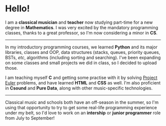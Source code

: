 # Hello!

I am a **classical musician** and **teacher** now studying part-time for a new degree in **Mathematics**. I was very excited by the mandatory programming classes, thanks to a great professor, so I'm now considering a minor in **CS**.

---

In my introductory programming courses, we learned **Python** and its major libraries, classes and OOP, data structures (stacks, queues, priority queues, BSTs, *etc*, algorithms (including sorting and searching). I've been expanding on some classes and small projects we did in class, so I decided to upload those.

I am teaching myself **C** and getting some practise with it by solving [Project Euler](https://projecteuler.net/) problems, and have learned **HTML** and **CSS** as well. I'm also proficient in **Csound** and **Pure Data**, along with other music-specific technologies.

---

Classical music and schools both have an off-season in the summer, so I'm using that opportunity to try to get some real-life programming experience under my belt, so I'd love to work on an **intership** or **junior programmer** role from July to September!
